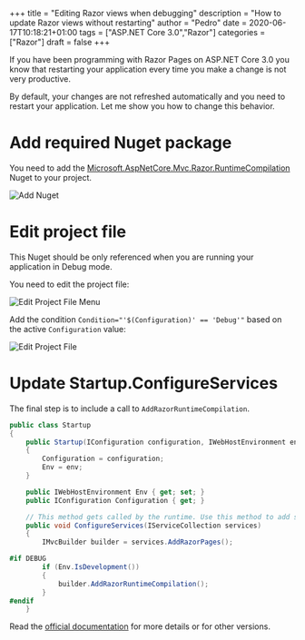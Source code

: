+++
title = "Editing Razor views when debugging"
description = "How to update Razor views without restarting"
author = "Pedro"
date = 2020-06-17T10:18:21+01:00
tags = ["ASP.NET Core 3.0","Razor"]
categories = ["Razor"]
draft = false
+++

If you have been programming with Razor Pages on ASP.NET Core 3.0 you know that restarting your application every time you make a change is not very productive.

By default, your changes are not refreshed automatically and you need to  restart your application. Let me show you how to change this behavior.

# Add required Nuget package
You need to add the [Microsoft.AspNetCore.Mvc.Razor.RuntimeCompilation](https://www.nuget.org/packages/Microsoft.AspNetCore.Mvc.Razor.RuntimeCompilation/) Nuget to your project.

![Add Nuget](/img/razor-views-debug-edit-1.png)

# Edit project file
This Nuget should be only referenced when you are running your application in Debug mode. 

You need to edit the project file:

![Edit Project File Menu](/img/razor-views-debug-edit-2.png)

Add the condition `Condition="'$(Configuration)' == 'Debug'"` based on the active `Configuration` value:

![Edit Project File](/img/razor-views-debug-edit-3.png)

# Update Startup.ConfigureServices
The final step is to include a call to `AddRazorRuntimeCompilation`.
```cs
public class Startup
{
    public Startup(IConfiguration configuration, IWebHostEnvironment env)
    {
        Configuration = configuration;
        Env = env;
    }

    public IWebHostEnvironment Env { get; set; }
    public IConfiguration Configuration { get; }

    // This method gets called by the runtime. Use this method to add services to the container.
    public void ConfigureServices(IServiceCollection services)
    {
        IMvcBuilder builder = services.AddRazorPages();

#if DEBUG
        if (Env.IsDevelopment())
        {
            builder.AddRazorRuntimeCompilation();
        }
#endif
    }
```

Read the [official documentation](https://docs.microsoft.com/en-us/aspnet/core/mvc/views/view-compilation?view=aspnetcore-3.0&tabs=visual-studio) for more details or for other versions.